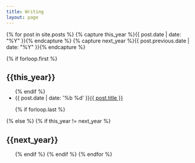 ```yaml
---
title: Writing
layout: page
---
```


{% for post in site.posts  %}
  {% capture this_year %}{{ post.date | date: "%Y" }}{% endcapture %}
  {% capture next_year %}{{ post.previous.date | date: "%Y" }}{% endcapture %}

{% if forloop.first %}
  <h2 id="{{ this_year }}-ref">{{this_year}}</h2>
  <ul>
{% endif %}

<li><time datetime="{{post.date}}">{{ post.date | date: '%b %d' }}</time><a href="{{ post.url }}">{{ post.title }}</a></li>

{% if forloop.last %}
  </ul>
{% else %}
{% if this_year != next_year %}
  </ul>

  <h2 id="{{ next_year }}-ref">{{next_year}}</h2>
  <ul>
    {% endif %}
  {% endif %}
{% endfor %}
